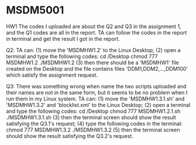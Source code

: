 # MSDM5001
HW1
The codes I uploaded are about the Q2 and Q3 in the assignment 1, and the Q1 codes are all in the report. TA can follow the codes in the report in terminal and get the result I got in the report.

Q2:
TA can:
(1) move the 'MSDMHW1.2' to the Linux Desktop;
(2) open a terminal and type the following codes:
    cd /Desktop
    chmod 777 MSDMHW1.2
    ./MSDMHW1.2
(3) then there should be a 'MSDMHW1' file created on the Desktop and the file contains files 'DDM1,DDM2,...,DDM100' which satisfy the assignment request.

Q3:
There was something wrong when name the two scripts uploaded and their names are not in the same form, but it seems to be no problem when I run them in my Linux system.
TA can:
(1) move the 'MSDMHW1.3.1.sh' and 'MSDMHW1.3.2' and 'blocklist.xml' to the Linux Desktop;
(2) open a terminal and type the following codes:
    cd /Desktop
    chmod 777 MSDMHW1.2.1.sh
    ./MSDMHW1.3.1.sh
(3) then the terminal screen should show the result satisfying the Q3.1's request;
(4) type the following codes in the terminal:
    chmod 777 MSDMHW1.3.2
    ./MSDMHW1.3.2
(5) then the terminal screen should show the result satisfying the Q3.2's request.
